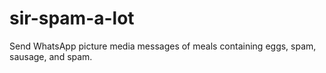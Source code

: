 # sir-spam-a-lot
Send WhatsApp picture media messages of meals containing eggs, spam, sausage, and spam.
